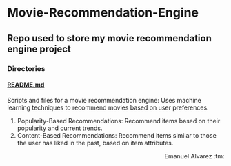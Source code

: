 # Movie-Recommendation-Engine

## Repo used to store my movie recommendation engine project

### Directories

#### [README.md](./README.md)
Scripts and files for a movie recommendation engine:
Uses machine learning techniques to recommend movies based on user preferences.
1. Popularity-Based Recommendations: Recommend items based on their popularity and current trends.
2. Content-Based Recommendations: Recommend items similar to those the user has liked in the past, based on item attributes.
<!--3. Collaborative Filtering Recommendations: Recommend items based on user similarity. For example, if Person A and Person B both like Item 1, and Person A also likes Item 2, recommend Item 2 to Person B. ##############LONG TERM GOAL WITH MORE USERS AND DATA##############-->

<p align="right">Emanuel Alvarez :tm: </p>
